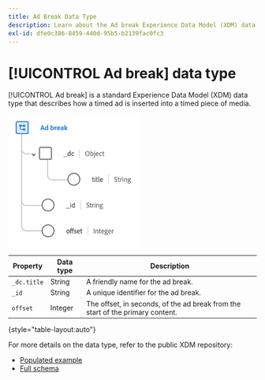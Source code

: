 ```yaml
---
title: Ad Break Data Type
description: Learn about the Ad break Experience Data Model (XDM) data type.
exl-id: dfe0c386-8459-440d-95b5-b2139fac0fc3
---
```

# [!UICONTROL Ad break] data type

[!UICONTROL Ad break] is a standard Experience Data Model (XDM) data type that describes how a timed ad is inserted into a timed piece of media.

![Data type structure](../images/data-types/ad-break.png)

| Property | Data type | Description |
| --- | --- | --- |
| `_dc.title` | String | A friendly name for the ad break. |
| `_id` | String | A unique identifier for the ad break. |
| `offset` | Integer | The offset, in seconds, of the ad break from the start of the primary content. |

{style="table-layout:auto"}

For more details on the data type, refer to the public XDM repository:

* [Populated example](https://github.com/adobe/xdm/blob/master/components/datatypes/marketing/advertising-break.example.1.json)
* [Full schema](https://github.com/adobe/xdm/blob/master/components/datatypes/marketing/advertising-break.schema.json)

